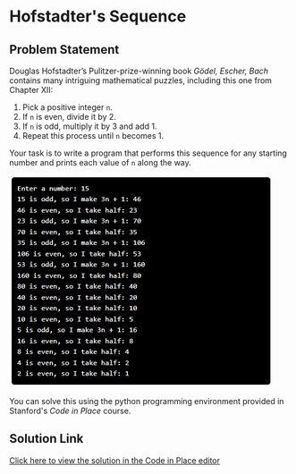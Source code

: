 
# Hofstadter's Sequence

## Problem Statement

Douglas Hofstadter’s Pulitzer-prize-winning book *Gödel, Escher, Bach* contains many intriguing mathematical puzzles, including this one from Chapter XII:

1. Pick a positive integer `n`.
2. If `n` is even, divide it by 2.
3. If `n` is odd, multiply it by 3 and add 1.
4. Repeat this process until `n` becomes 1.

Your task is to write a program that performs this sequence for any starting number and prints each value of `n` along the way.



![Sample Result](result.jpeg)

You can solve this using the python programming environment provided in Stanford's *Code in Place* course.



## Solution Link

[Click here to view the solution in the Code in Place editor](https://codeinplace.stanford.edu/cip5/share/rO3jAcJ5QWNjbK2AtB0m)



